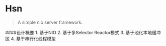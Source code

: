 

# Hsn
> A simple nio server framework.


####设计概要
	1. 基于NIO
	2. 基于多Selector Reactor模式
	3. 基于池化本地缓冲区
	4. 基于串行化线程模型